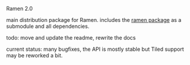 Ramen 2.0

main distribution package for Ramen.  includes the [ramen package](https://github.com/RogerLevy/ramen) as a submodule and all dependencies.

todo: move and update the readme, rewrite the docs

current status: many bugfixes, the API is mostly stable but Tiled support may be reworked a bit.

